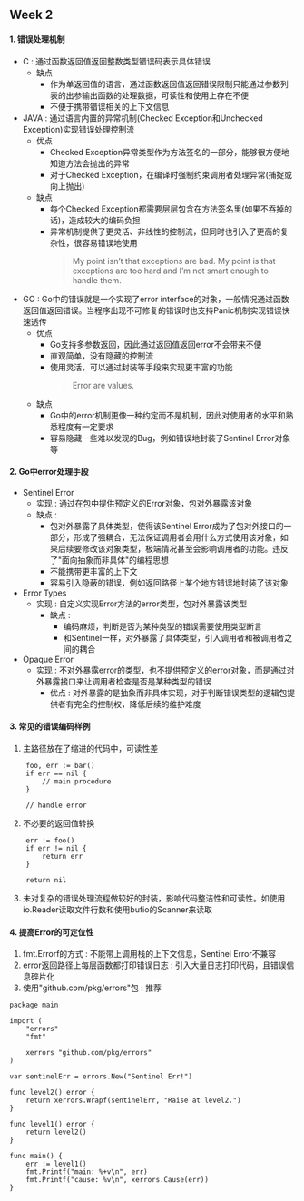 ## **Week 2**

#### 1. 错误处理机制
- C : 通过函数返回值返回整数类型错误码表示具体错误
  - 缺点
    - 作为单返回值的语言，通过函数返回值返回错误限制只能通过参数列表的出参输出函数的处理数据，可读性和使用上存在不便
    - 不便于携带错误相关的上下文信息
- JAVA : 通过语言内置的异常机制(Checked Exception和Unchecked Exception)实现错误处理控制流
  - 优点
    - Checked Exception异常类型作为方法签名的一部分，能够很方便地知道方法会抛出的异常
    - 对于Checked Exception，在编译时强制约束调用者处理异常(捕捉或向上抛出)
  - 缺点
    - 每个Checked Exception都需要层层包含在方法签名里(如果不吞掉的话)，造成较大的编码负担
    - 异常机制提供了更灵活、非线性的控制流，但同时也引入了更高的复杂性，很容易错误地使用
        > My point isn’t that exceptions are bad. My point is that exceptions are too hard and I’m not 
smart enough to handle them.
- GO : Go中的错误就是一个实现了error interface的对象，一般情况通过函数返回值返回错误。当程序出现不可修复的错误时也支持Panic机制实现错误快速透传
  - 优点
    - Go支持多参数返回，因此通过返回值返回error不会带来不便
    - 直观简单，没有隐藏的控制流
    - 使用灵活，可以通过封装等手段来实现更丰富的功能
        > Error are values. 
  - 缺点
    - Go中的error机制更像一种约定而不是机制，因此对使用者的水平和熟悉程度有一定要求
    - 容易隐藏一些难以发现的Bug，例如错误地封装了Sentinel Error对象等

#### 2. Go中error处理手段
- Sentinel Error
  - 实现 : 通过在包中提供预定义的Error对象，包对外暴露该对象
  - 缺点 : 
    - 包对外暴露了具体类型，使得该Sentinel Error成为了包对外接口的一部分，形成了强耦合，无法保证调用者会用什么方式使用该对象，如果后续要修改该对象类型，极端情况甚至会影响调用者的功能。违反了"面向抽象而非具体"的编程思想
    - 不能携带更丰富的上下文 
    - 容易引入隐蔽的错误，例如返回路径上某个地方错误地封装了该对象
- Error Types
  - 实现 : 自定义实现Error方法的error类型，包对外暴露该类型
    - 缺点 :
      - 编码麻烦，判断是否为某种类型的错误需要使用类型断言
      - 和Sentinel一样，对外暴露了具体类型，引入调用者和被调用者之间的耦合
- Opaque Error
  - 实现 : 不对外暴露error的类型，也不提供预定义的error对象，而是通过对外暴露接口来让调用者检查是否是某种类型的错误
    - 优点 : 对外暴露的是抽象而非具体实现，对于判断错误类型的逻辑包提供者有完全的控制权，降低后续的维护难度

#### 3. 常见的错误编码样例
1. 主路径放在了缩进的代码中，可读性差
```
    foo, err := bar()
    if err == nil {
        // main procedure
    }

    // handle error
```
2. 不必要的返回值转换
```
    err := foo()
    if err != nil {
        return err
    }

    return nil
```
3. 未对复杂的错误处理流程做较好的封装，影响代码整洁性和可读性。如使用io.Reader读取文件行数和使用bufio的Scanner来读取

#### 4. 提高Error的可定位性
1. fmt.Errorf的方式 : 不能带上调用栈的上下文信息，Sentinel Error不兼容
2. error返回路径上每层函数都打印错误日志 : 引入大量日志打印代码，且错误信息碎片化
3. 使用"github.com/pkg/errors"包 : 推荐
```
package main

import (
	"errors"
	"fmt"

	xerrors "github.com/pkg/errors"
)

var sentinelErr = errors.New("Sentinel Err!")

func level2() error {
	return xerrors.Wrapf(sentinelErr, "Raise at level2.")
}

func level1() error {
	return level2()
}

func main() {
	err := level1()
	fmt.Printf("main: %+v\n", err)
	fmt.Printf("cause: %v\n", xerrors.Cause(err))
}
```
